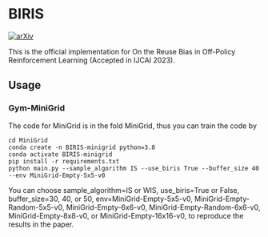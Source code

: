 # BIRIS

[![arXiv](https://img.shields.io/badge/arXiv-2206.04436-b31b1b.svg)](https://arxiv.org/abs/2209.07074)

This is the official implementation for On the Reuse Bias in Off-Policy Reinforcement Learning (Accepted in IJCAI 2023).

## Usage

### Gym-MiniGrid
The code for MiniGrid is in the fold MiniGrid, thus you can train the code by

```
cd MiniGrid
conda create -n BIRIS-minigrid python=3.8
conda activate BIRIS-minigrid
pip install -r requirements.txt
python main.py --sample_algorithm IS --use_biris True --buffer_size 40 --env MiniGrid-Empty-5x5-v0
```

You can choose sample_algorithm=IS or WIS, use_biris=True or False, buffer_size=30, 40, or 50, env=MiniGrid-Empty-5x5-v0, MiniGrid-Empty-Random-5x5-v0, MiniGrid-Empty-6x6-v0, MiniGrid-Empty-Random-6x6-v0, MiniGrid-Empty-8x8-v0, or MiniGrid-Empty-16x16-v0, to reproduce the results in the paper.
